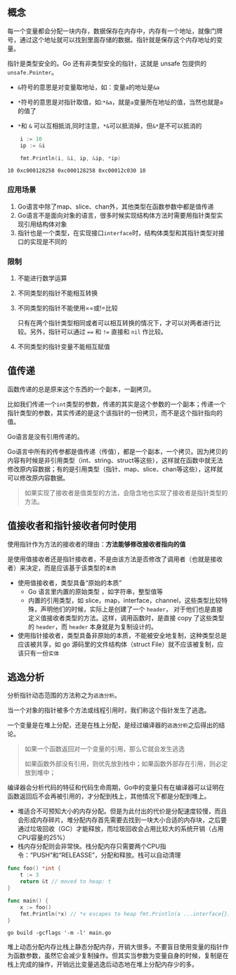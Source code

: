 ## 概念

每一个变量都会分配一块内存，数据保存在内存中，内存有一个地址，就像门牌号，通过这个地址就可以找到里面存储的数据。指针就是保存这个内存地址的变量。

指针是类型安全的。Go 还有非类型安全的指针，这就是 unsafe 包提供的 `unsafe.Pointer`。

- `&`符号的意思是对变量取地址，如：变量`a`的地址是`&a`
- `*`符号的意思是对指针取值，如:`*&a`，就是`a`变量所在地址的值，当然也就是`a`的值了

- `*`和 `&` 可以互相抵消,同时注意，`*&`可以抵消掉，但`&*`是不可以抵消的

```go
	i := 10
	ip := &i

	fmt.Println(i, &i, ip, &ip, *ip)
```

```
10 0xc000128258 0xc000128258 0xc00012c030 10
```



### 应用场景

1. Go语言中除了map、slice、chan外，其他类型在函数参数中都是值传递
2. Go语言不是面向对象的语言，很多时候实现结构体方法时需要用指针类型实现引用结构体对象
3. 指针也是一个类型，在实现接口`interface`时，结构体类型和其指针类型对接口的实现是不同的

### 限制

1. 不能进行数学运算

2. 不同类型的指针不能相互转换

3. 不同类型的指针不能使用==或!=比较

   只有在两个指针类型相同或者可以相互转换的情况下，才可以对两者进行比较。另外，指针可以通过 `==` 和 `!=` 直接和 `nil` 作比较。
   
4. 不同类型的指针变量不能相互赋值





## 值传递

函数传递的总是原来这个东西的一个副本，一副拷贝。

比如我们传递一个`int`类型的参数，传递的其实是这个参数的一个副本；传递一个指针类型的参数，其实传递的是这个该指针的一份拷贝，而不是这个指针指向的值。

Go语言是没有引用传递的。

Go语言中所有的传参都是值传递（传值），都是一个副本，一个拷贝。因为拷贝的内容有时候是非引用类型（int、string、struct等这些），这样就在函数中就无法修改原内容数据；有的是引用类型（指针、map、slice、chan等这些），这样就可以修改原内容数据。



> 如果实现了接收者是值类型的方法，会隐含地也实现了接收者是指针类型的方法。



## 值接收者和指针接收者何时使用

使用指针作为方法的接收者的理由：**方法能够修改接收者指向的值**

是使用值接收者还是指针接收者，不是由该方法是否修改了调用者（也就是接收者）来决定，而是应该基于该类型的`本质`

- 使用值接收者，类型具备“原始的本质”
  - Go 语言里内置的原始类型 ，如字符串，整型值等
  - 内置的引用类型，如 slice，map，interface，channel，这些类型比较特殊，声明他们的时候，实际上是创建了一个 `header`， 对于他们也是直接定义值接收者类型的方法。这样，调用函数时，是直接 copy 了这些类型的 `header`，而 `header` 本身就是为复制设计的。
- 使用指针接收者，类型具备非原始的本质，不能被安全地复制，这种类型总是应该被共享，如 go 源码里的文件结构体（struct File）就不应该被复制，应该只有一份`实体`



## 逃逸分析

分析指针动态范围的方法称之为`逃逸分析`。

当一个对象的指针被多个方法或线程引用时，我们称这个指针发生了逃逸。

一个变量是在堆上分配，还是在栈上分配，是经过编译器的`逃逸分析`之后得出的结论。



> 如果一个函数返回对一个变量的引用，那么它就会发生逃逸
>
> 如果函数外部没有引用，则优先放到栈中；如果函数外部存在引用，则必定放到堆中；



编译器会分析代码的特征和代码生命周期，Go中的变量只有在编译器可以证明在函数返回后不会再被引用的，才分配到栈上，其他情况下都是分配到堆上。



- 堆适合不可预知大小的内存分配。但是为此付出的代价是分配速度较慢，而且会形成内存碎片。堆分配内存首先需要去找到一块大小合适的内存块，之后要通过垃圾回收（GC）才能释放，而垃圾回收会占用比较大的系统开销（占用CPU容量的25%）
- 栈内存分配则会非常快。栈分配内存只需要两个CPU指令：“PUSH”和“RELEASSE”，分配和释放。栈可以自动清理



```go
func foo() *int {
	t := 3
	return &t // moved to heap: t
}

func main() {
	x := foo()
	fmt.Println(*x) // *x escapes to heap fmt.Println(a ...interface{}),函数参数为interface类型，编译期间很难确定其参数的具体类型，也会发生逃逸
}
```

```shell
go build -gcflags '-m -l' main.go
```



堆上动态分配内存比栈上静态分配内存，开销大很多。不要盲目使用变量的指针作为函数参数，虽然它会减少复制操作。但其实当参数为变量自身的时候，复制是在栈上完成的操作，开销远比变量逃逸后动态地在堆上分配内存少的多。

